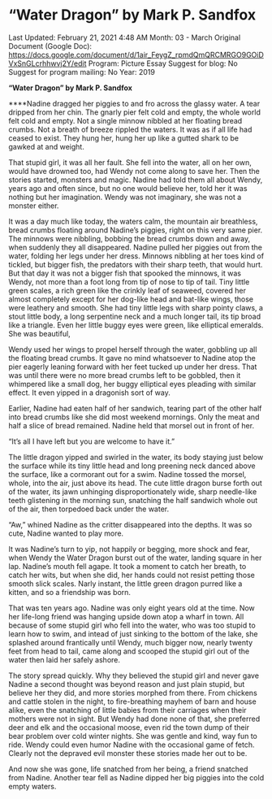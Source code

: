 # “Water Dragon” by Mark P. Sandfox

Last Updated: February 21, 2021 4:48 AM
Month: 03 - March
Original Document (Google Doc): https://docs.google.com/document/d/1air_FeygZ_rpmdQmQRCMRGO9GOiDVxSnGLcrhhwvj2Y/edit
Program: Picture Essay
Suggest for blog: No
Suggest for program mailing: No
Year: 2019

**“Water Dragon” by Mark P. Sandfox**

****Nadine dragged her piggies to and fro across the glassy water. A tear dripped from her chin. The gnarly pier felt cold and empty, the whole world felt cold and empty. Not a single minnow nibbled at her floating bread crumbs. Not a breath of breeze rippled the waters. It was as if all life had ceased to exist. They hung her, hung her up like a gutted shark to be gawked at and weight.

That stupid girl, it was all her fault. She fell into the water, all on her own, would have drowned too, had Wendy not come along to save her. Then the stories started, monsters and magic. Nadine had told them all about Wendy, years ago and often since, but no one would believe her, told her it was nothing but her imagination. Wendy was not imaginary, she was not a monster either.

It was a day much like today, the waters calm, the mountain air breathless, bread crumbs floating around Nadine’s piggies, right on this very same pier. The minnows were nibbling, bobbing the bread crumbs down and away, when suddenly they all disappeared. Nadine pulled her piggies out from the water, folding her legs under her dress. Minnows nibbling at her toes kind of tickled, but bigger fish, the predators with their sharp teeth, that would hurt. But that day it was not a bigger fish that spooked the minnows, it was Wendy, not more than a foot long from tip of nose to tip of tail. Tiny little green scales, a rich green like the crinkly leaf of seaweed, covered her almost completely except for her dog-like head and bat-like wings, those were leathery and smooth. She had tiny little legs with sharp pointy claws, a stout little body, a long serpentine neck and a much longer tail, its tip broad like a triangle. Even her little buggy eyes were green, like elliptical emeralds. She was beautiful,

Wendy used her wings to propel herself through the water, gobbling up all the floating bread crumbs. It gave no mind whatsoever to Nadine atop the pier eagerly leaning forward with her feet tucked up under her dress. That was until there were no more bread crumbs left to be gobbled, then it whimpered like a small dog, her buggy elliptical eyes pleading with similar effect. It even yipped in a dragonish sort of way.

Earlier, Nadine had eaten half of her sandwich, tearing part of the other half into bread crumbs like she did most weekend mornings. Only the meat and half a slice of bread remained. Nadine held that morsel out in front of her.

“It’s all I have left but you are welcome to have it.”

The little dragon yipped and swirled in the water, its body staying just below the surface while its tiny little head and long preening neck danced above the surface, like a cormorant out for a swim. Nadine tossed the morsel, whole, into the air, just above its head. The cute little dragon burse forth out of the water, its jawn unhinging disproportionately wide, sharp needle-like teeth glistening in the morning sun, snatching the half sandwich whole out of the air, then torpedoed back under the water.

“Aw,” whined Nadine as the critter disappeared into the depths. It was so cute, Nadine wanted to play more.

It was Nadine’s turn to yip, not happily or begging, more shock and fear, when Wendy the Water Dragon burst out of the water, landing square in her lap. Nadine’s mouth fell agape. It took a moment to catch her breath, to catch her wits, but when she did, her hands could not resist petting those smooth slick scales. Narly instant, the little green dragon purred like a kitten, and so a friendship was born.

That was ten years ago. Nadine was only eight years old at the time. Now her life-long friend was hanging upside down atop a wharf in town. All because of some stupid girl who fell into the water, who was too stupid to learn how to swim, and intead of just sinking to the bottom of the lake, she splashed around frantically until Wendy, much bigger now, nearly twenty feet from head to tail, came along and scooped the stupid girl out of the water then laid her safely ashore.

The story spread quickly. Why they believed the stupid girl and never gave Nadine a second thought was beyond reason and just plain stupid, but believe her they did, and more stories morphed from there. From chickens and cattle stolen in the night, to fire-breathing mayhem of barn and house alike, even the snatching of little babies from their carriages when their mothers were not in sight. But Wendy had done none of that, she preferred deer and elk and the occasional moose, even rid the town dump of their bear problem over cold winter nights. She was gentle and kind, way fun to ride. Wendy could even humor Nadine with the occasional game of fetch. Clearly not the depraved evil monster these stories made her out to be.

And now she was gone, life snatched from her being, a friend snatched from Nadine. Another tear fell as Nadine dipped her big piggies into the cold empty waters.